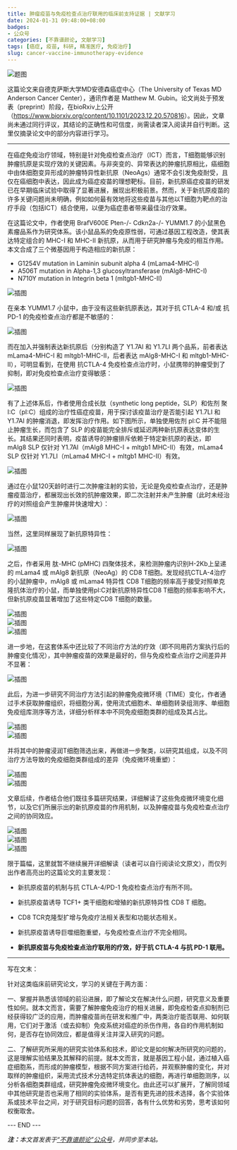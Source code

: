 ```yaml
---
title: 肿瘤疫苗与免疫检查点治疗联用的临床前支持证据 | 文献学习
date: 2024-01-31 09:48:00+08:00
badges:
- 公众号
categories: [不靠谱颜论, 文献学习]
tags: [癌症, 疫苗, 科研, 精准医疗, 免疫治疗]
slug: cancer-vaccine-immunotherapy-evidence
---
```


<div class="p-3 text-center">
  <img class="img-fluid" src="/images/2024/0131/01.png" alt="题图" style="max-width:640px">
</div>

这篇论文来自德克萨斯大学MD安德森癌症中心（The University of Texas MD Anderson Cancer Center），通讯作者是 Matthew M. Gubin。论文尚处于预发表（preprint）阶段，在bioRxiv上公开（<https://www.biorxiv.org/content/10.1101/2023.12.20.570816>）。因此，文章尚未通过同行评议，其结论的正确性和可信度，尚需读者深入阅读并自行判断。这里仅摘录论文中的部分内容进行学习。


-----

在癌症免疫治疗领域，特别是针对免疫检查点治疗（ICT）而言，T细胞能够识别肿瘤抗原是实现疗效的关键因素。与非突变的、异常表达的肿瘤抗原相比，癌细胞中由体细胞变异形成的肿瘤特异性新抗原（NeoAgs）通常不会引发免疫耐受，且仅在癌细胞中表达，因此成为癌症疫苗的理想靶标。目前，新抗原癌症疫苗的研发已在早期临床试验中取得了显著进展，展现出积极前景。然而，关于新抗原疫苗的许多关键问题尚未明确，例如如何最有效地将这些疫苗与其他以T细胞为靶点的治疗手段（包括ICT）结合使用，以便为癌症患者带来最佳治疗效果。

在这篇论文中，作者使用 BrafV600E Pten-/- Cdkn2a-/- YUMM1.7 的小鼠黑色素瘤品系作为研究体系。该小鼠品系的免疫原性弱，可通过基因工程改造，使其表达特定组合的 MHC-I 和 MHC-II 新抗原，从而用于研究肿瘤与免疫的相互作用。本文合成了三个微基因用于构造相应的新抗原：

- G1254V mutation in Laminin subunit alpha 4 (mLama4-MHC-I)
- A506T mutation in Alpha-1,3 glucosyltransferase (mAlg8-MHC-I)
- N710Y mutation in Integrin beta 1 (mItgb1-MHC-II)

<div class="p-3 text-center">
  <img class="img-fluid" src="/images/2024/0131/02.png" alt="插图" style="max-width:480px">
</div>

在亲本 YUMM1.7 小鼠中，由于没有这些新抗原表达，其对于抗 CTLA-4 和/或 抗 PD-1 的免疫检查点治疗都是不敏感的：

<div class="p-3 text-center">
  <img class="img-fluid" src="/images/2024/0131/03.png" alt="插图" style="max-width:480px">
</div>

而在加入并强制表达新抗原后（分别构造了 Y1.7AI 和 Y1.7LI 两个品系，前者表达 mLama4-MHC-I 和 mltgb1-MHC-II，后者表达 mAlg8-MHC-I 和 mltgb1-MHC-II），可明显看到，在使用 抗CTLA-4 免疫检查点治疗时，小鼠携带的肿瘤受到了抑制，即对免疫检查点治疗变得敏感：

<div class="p-3 text-center">
  <img class="img-fluid" src="/images/2024/0131/04.png" alt="插图" style="max-width:480px">
</div>

有了上述体系后，作者使用合成长肽（synthetic long peptide，SLP）和佐剂 聚 I:C（pI:C）组成的治疗性癌症疫苗，用于探讨该疫苗治疗是否能引起 Y1.7LI 和 Y1.7AI 的肿瘤消退，即发挥治疗作用。如下图所示，单独使用佐剂 pI:C 并不能阻止肿瘤生长，而包含了 SLP 的疫苗能完全排斥或延迟两种新抗原表达变体的生长。其结果还同时表明，疫苗诱导的肿瘤排斥依赖于特定新抗原的表达，即 mAlg8 SLP 仅针对 Y1.7AI（mAlg8 MHC-I + mltgb1 MHC-II）有效，mLama4 SLP 仅针对 Y1.7LI（mLama4 MHC-I + mltgb1 MHC-II）有效。

<div class="p-3 text-center">
  <img class="img-fluid" src="/images/2024/0131/05.png" alt="插图" style="max-width:480px">
</div>

通过在小鼠120天龄时进行二次肿瘤注射的实验，无论是免疫检查点治疗，还是肿瘤疫苗治疗，都展现出长效的抗肿瘤效果，即二次注射并未产生肿瘤（此时未经治疗的对照组会产生肿瘤并快速增大）：

<div class="p-3 text-center">
  <img class="img-fluid" src="/images/2024/0131/06.png" alt="插图" style="max-width:480px">
</div>

当然，这里同样展现了新抗原特异性：

<div class="p-3 text-center">
  <img class="img-fluid" src="/images/2024/0131/07.png" alt="插图" style="max-width:480px">
</div>

之后，作者采用 肽-MHC (pMHC) 四聚体技术，来检测肿瘤内识别H-2Kb上呈递的 mLama4 或 mAlg8 新抗原（NeoAg）的 CD8 T细胞。发现经抗CTLA-4治疗的小鼠肿瘤中，mAlg8 或 mLama4 特异性 CD8 T细胞的频率高于接受对照单克隆抗体治疗的小鼠，而单独使用pI:C对新抗原特异性CD8 T细胞的频率影响不大，但新抗原疫苗显著增加了这些特定CD8 T细胞的数量。

<div class="p-3 text-center">
  <img class="img-fluid" src="/images/2024/0131/08.png" alt="插图" style="max-width:400px">
</div>

<div class="p-3 text-center">
  <img class="img-fluid" src="/images/2024/0131/09.png" alt="插图" style="max-width:400px">
</div>

<div class="p-3 text-center">
  <img class="img-fluid" src="/images/2024/0131/10.png" alt="插图" style="max-width:400px">
</div>

进一步地，在这套体系中还比较了不同治疗方法的疗效（即不同用药方案执行后的肿瘤变化情况），其中肿瘤疫苗的效果是最好的，但与免疫检查点治疗之间差异并不显著：

<div class="p-3 text-center">
  <img class="img-fluid" src="/images/2024/0131/11.png" alt="插图" style="max-width:640px">
</div>

此后，为进一步研究不同治疗方法引起的肿瘤免疫微环境（TIME）变化，作者通过手术获取肿瘤组织，将细胞分离，使用流式细胞术、单细胞转录组测序、单细胞免疫组库测序等方法，详细分析样本中不同免疫细胞类群的组成及其占比。

<div class="p-3 text-center">
  <img class="img-fluid" src="/images/2024/0131/12.png" alt="插图" style="max-width:400px">
</div>

<div class="p-3 text-center">
  <img class="img-fluid" src="/images/2024/0131/13.png" alt="插图" style="max-width:400px">
</div>

并将其中的肿瘤浸润T细胞筛选出来，再做进一步聚类，以研究其组成，以及不同治疗方法导致的免疫细胞类群组成的差异（免疫微环境重塑）：

<div class="p-3 text-center">
  <img class="img-fluid" src="/images/2024/0131/14.png" alt="插图" style="max-width:400px">
</div>

<div class="p-3 text-center">
  <img class="img-fluid" src="/images/2024/0131/15.png" alt="插图" style="max-width:400px">
</div>

文章后续，作者结合他们既往多篇研究结果，详细解读了这些免疫微环境变化细节，以及它们所展示出的新抗原疫苗的作用机制，以及肿瘤疫苗与免疫检查点治疗之间的协同效应。

<div class="p-3 text-center">
  <img class="img-fluid" src="/images/2024/0131/16.png" alt="插图" style="max-width:640px">
</div>

<div class="p-3 text-center">
  <img class="img-fluid" src="/images/2024/0131/17.png" alt="插图" style="max-width:400px">
</div>

<div class="p-3 text-center">
  <img class="img-fluid" src="/images/2024/0131/18.png" alt="插图" style="max-width:400px">
</div>

限于篇幅，这里就暂不继续展开详细解读（读者可以自行阅读论文原文），而仅列出作者高亮出的这篇论文的主要发现：

- 新抗原疫苗的机制与抗 CTLA-4/PD-1 免疫检查点治疗有所不同。
- 新抗原疫苗诱导 TCF1+ 类干细胞和增殖的新抗原特异性 CD8 T 细胞。
- CD8 TCR克隆型扩增与免疫疗法相关表型和功能状态相关。

- 新抗原疫苗诱导巨噬细胞重塑，与免疫检查点治疗不完全相同。
- **新抗原疫苗与免疫检查点治疗联用的疗效，好于抗 CTLA-4 与抗 PD-1 联用。**

-----

写在文末：

针对这类临床前研究论文，学习的关键在于两方面：

一、掌握并熟悉该领域的前沿进展，即了解论文在解决什么问题，研究意义及重要性如何。就本文而言，需要了解肿瘤免疫治疗的相关进展，即免疫检查点抑制剂已经获得较广泛的应用，而肿瘤疫苗尚在研发和推广中，两类治疗能否联用、如何联用，它们对于激活（或去抑制）免疫系统对癌症的杀伤作用，各自的作用机制如何，是否存在协同效应，都是值得关注并深入研究的问题。

二、了解研究所采用的研究实验体系和技术，即论文是如何解决所研究的问题的，这是理解实验结果及其解释的前提。就本文而言，就是基因工程小鼠，通过植入癌症细胞系，而形成的肿瘤模型，根据不同方案进行给药，并观察肿瘤的变化，并对取样的肿瘤组织，采用流式技术分选特定抗体表达的细胞，再进行单细胞测序，以分析各细胞类群组成，研究肿瘤免疫微环境变化。由此还可以扩展开，了解同领域中其他研究是否也采用了相同的实验体系，是否有更先进的技术选择，各个实验体系或技术平台之间，对于研究目标问题的回答，各有什么优势和劣势，思考该如何权衡取舍。

<div class="p-5 text-center">--- END ---</div>

<i><b>注：</b>本文首发表于[“不靠谱颜论”公众号](https://mp.weixin.qq.com/s/Yk3S6LuncALaEObP1MfAuw)，并同步至本站。</i>
